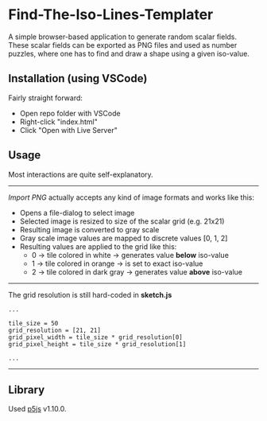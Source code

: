 
# Find-The-Iso-Lines-Templater

A simple browser-based application to generate random scalar fields.
These scalar fields can be exported as PNG files and used as number puzzles, where one has to find and draw a shape using a given iso-value.

## Installation (using VSCode)
Fairly straight forward:
- Open repo folder with VSCode
- Right-click "index.html"
- Click "Open with Live Server"

## Usage
Most interactions are quite self-explanatory.

___
*Import PNG* actually accepts any kind of image formats and works like this:
- Opens a file-dialog to select image
- Selected image is resized to size of the scalar grid (e.g. 21x21)
- Resulting image is converted to gray scale
- Gray scale image values are mapped to discrete values [0, 1, 2]
- Resulting values are applied to the grid like this:
  - 0 -> tile colored in white -> generates value **below** iso-value
  - 1 -> tile colored in orange -> is set to exact iso-value
  - 2 -> tile colored in dark gray -> generates value **above** iso-value
___

The grid resolution is still hard-coded in **sketch.js**
```
...

tile_size = 50
grid_resolution = [21, 21]
grid_pixel_width = tile_size * grid_resolution[0]
grid_pixel_height = tile_size * grid_resolution[1]

...
```

___

## Library
Used [p5js](https://p5js.org) v1.10.0.

